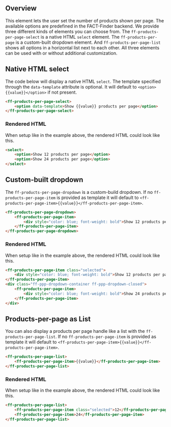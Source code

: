 ## Overview
This element lets the user set the number of products shown per page. The available options are
predefined in the FACT-Finder backend. We provide three different kinds of elements you can choose from.
The `ff-products-per-page-select` is a native HTML `select` element. The `ff-products-per-page` is a
custom-built dropdown element. And `ff-products-per-page-list` shows all options in a horizontal list next to each other.
All three elements can be used with or without additional customization.

## Native HTML select
The code below will display a native HTML `select`. The template specified through the `data-template` attribute is optional.
It will default to `<option>{{value}}</option>` if not present.

```html
<ff-products-per-page-select>
    <option data-template>Show {{value}} products per page</option>
</ff-products-per-page-select>
```

### Rendered HTML
When setup like in the example above, the rendered HTML could look like this.

```html
<select>
    <option>Show 12 products per page</option>
    <option>Show 24 products per page</option>
</select>
```

## Custom-built dropdown
The `ff-products-per-page-dropdown` is a custom-build dropdown. If no `ff-products-per-page-item` is provided as template it will default to `<ff-products-per-page-item>{{value}}</ff-products-per-page-item>`.

```html
<ff-products-per-page-dropdown>
    <ff-products-per-page-item>
        <div style="color: blue; font-weight: bold">Show 12 products per page</div>
    </ff-products-per-page-item>
</ff-products-per-page-dropdown>
```

### Rendered HTML
When setup like in the example above, the rendered HTML could look like this.

```html
<ff-products-per-page-item class="selected">
    <div style="color: blue; font-weight: bold">Show 12 products per page</div>
</ff-products-per-page-item>
<div class="ff-ppp-dropdown-container ff-ppp-dropdown-closed">
    <ff-products-per-page-item>
        <div style="color: blue; font-weight: bold">Show 24 products per page</div>
    </ff-products-per-page-item>
</div>
```

## Products-per-page as List
You can also display a products per page handle like a list with the `ff-products-per-page-list`. If no `ff-products-per-page-item` is provided as template it will default to `<ff-products-per-page-item>{{value}}</ff-products-per-page-item>`.

```html
<ff-products-per-page-list>
    <ff-products-per-page-item>{{value}}</ff-products-per-page-item>
</ff-products-per-page-list>
```

### Rendered HTML
When setup like in the example above, the rendered HTML could look like this.

```html
<ff-products-per-page-list>
    <ff-products-per-page-item class="selected">12</ff-products-per-page-item>
    <ff-products-per-page-item>24</ff-products-per-page-item>
</ff-products-per-page-list>
```

